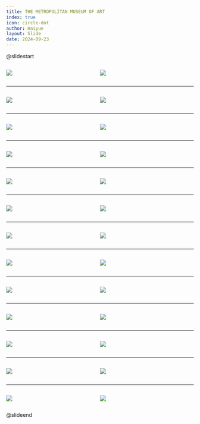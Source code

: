 ```yaml
---
title: THE METROPOLITAN MUSEUM OF ART
index: true
icon: circle-dot
author: Haiyue
layout: Slide
date: 2024-09-23
---
```

 
@slidestart

<div style="display:flex">
<div style="flex:1">

![](/reading/english/Level-Z/THE%20METROPOLITAN%20MUSEUM%20OF%20ART/001.webp)
</div>
<div style="flex:1">

![](/reading/english/Level-Z/THE%20METROPOLITAN%20MUSEUM%20OF%20ART/002.webp)
</div>
</div>

---

<div style="display:flex">
<div style="flex:1">

![](/reading/english/Level-Z/THE%20METROPOLITAN%20MUSEUM%20OF%20ART/003.webp)
</div>
<div style="flex:1">

![](/reading/english/Level-Z/THE%20METROPOLITAN%20MUSEUM%20OF%20ART/004.webp)
</div>
</div>

---

<div style="display:flex">
<div style="flex:1">

![](/reading/english/Level-Z/THE%20METROPOLITAN%20MUSEUM%20OF%20ART/005.webp)
</div>
<div style="flex:1">

![](/reading/english/Level-Z/THE%20METROPOLITAN%20MUSEUM%20OF%20ART/006.webp)
</div>
</div>

---

<div style="display:flex">
<div style="flex:1">

![](/reading/english/Level-Z/THE%20METROPOLITAN%20MUSEUM%20OF%20ART/007.webp)
</div>
<div style="flex:1">

![](/reading/english/Level-Z/THE%20METROPOLITAN%20MUSEUM%20OF%20ART/008.webp)
</div>
</div>

---

<div style="display:flex">
<div style="flex:1">

![](/reading/english/Level-Z/THE%20METROPOLITAN%20MUSEUM%20OF%20ART/009.webp)
</div>
<div style="flex:1">

![](/reading/english/Level-Z/THE%20METROPOLITAN%20MUSEUM%20OF%20ART/010.webp)
</div>
</div>

---

<div style="display:flex">
<div style="flex:1">

![](/reading/english/Level-Z/THE%20METROPOLITAN%20MUSEUM%20OF%20ART/011.webp)
</div>
<div style="flex:1">

![](/reading/english/Level-Z/THE%20METROPOLITAN%20MUSEUM%20OF%20ART/012.webp)
</div>
</div>

---

<div style="display:flex">
<div style="flex:1">

![](/reading/english/Level-Z/THE%20METROPOLITAN%20MUSEUM%20OF%20ART/013.webp)
</div>
<div style="flex:1">

![](/reading/english/Level-Z/THE%20METROPOLITAN%20MUSEUM%20OF%20ART/014.webp)
</div>
</div>

---

<div style="display:flex">
<div style="flex:1">

![](/reading/english/Level-Z/THE%20METROPOLITAN%20MUSEUM%20OF%20ART/015.webp)
</div>
<div style="flex:1">

![](/reading/english/Level-Z/THE%20METROPOLITAN%20MUSEUM%20OF%20ART/016.webp)
</div>
</div>

---

<div style="display:flex">
<div style="flex:1">

![](/reading/english/Level-Z/THE%20METROPOLITAN%20MUSEUM%20OF%20ART/017.webp)
</div>
<div style="flex:1">

![](/reading/english/Level-Z/THE%20METROPOLITAN%20MUSEUM%20OF%20ART/018.webp)
</div>
</div>

---

<div style="display:flex">
<div style="flex:1">

![](/reading/english/Level-Z/THE%20METROPOLITAN%20MUSEUM%20OF%20ART/019.webp)
</div>
<div style="flex:1">

![](/reading/english/Level-Z/THE%20METROPOLITAN%20MUSEUM%20OF%20ART/020.webp)
</div>
</div>

---

<div style="display:flex">
<div style="flex:1">

![](/reading/english/Level-Z/THE%20METROPOLITAN%20MUSEUM%20OF%20ART/021.webp)
</div>
<div style="flex:1">

![](/reading/english/Level-Z/THE%20METROPOLITAN%20MUSEUM%20OF%20ART/022.webp)
</div>
</div>

---

<div style="display:flex">
<div style="flex:1">

![](/reading/english/Level-Z/THE%20METROPOLITAN%20MUSEUM%20OF%20ART/023.webp)
</div>
<div style="flex:1">

![](/reading/english/Level-Z/THE%20METROPOLITAN%20MUSEUM%20OF%20ART/024.webp)
</div>
</div>

---

<div style="display:flex">
<div style="flex:1">

![](/reading/english/Level-Z/THE%20METROPOLITAN%20MUSEUM%20OF%20ART/025.webp)
</div>
<div style="flex:1">

![](/reading/english/Level-Z/THE%20METROPOLITAN%20MUSEUM%20OF%20ART/026.webp)
</div>
</div>

@slideend